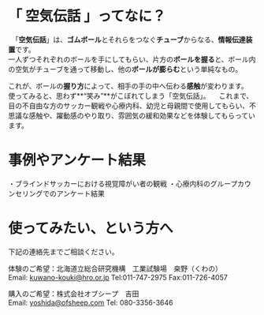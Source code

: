 # 「 空気伝話 」ってなに？
　「**空気伝話**」は、**ゴムボール**とそれらをつなぐ**チューブ**からなる、**情報伝達装置**です。  
一人ずつそれぞれのボールを手にしてもらい、片方の**ボールを握る**と、ボール内の空気がチューブを通って移動し、他の**ボールが膨らむ**という単純なもの。  

これが、ボールの**握り方**によって、相手の手の中へ伝わる**感触**が変わります。  
 使ってみると、思わず**“笑み”**がこぼれてしまう「空気伝話」。
　これまで、目の不自由な方のサッカー観戦や心療内科、幼児と母親間で使用してもらい、不思議な感触や、躍動感のやり取り、雰囲気の緩和効果などを体験してもらっています。

# 事例やアンケート結果  
 ・ブラインドサッカーにおける視覚障がい者の観戦
 ・心療内科のグループカウンセリングでのアンケート結果
 
# 使ってみたい、という方へ
下記の連絡先までご相談ください。  

体験のご希望：北海道立総合研究機構　工業試験場　桒野（くわの）  
Email: kuwano-kouki@hro.or.jp
Tel:011-747-2975 Fax:011-726-4057

購入のご希望：株式会社オブシープ　吉田  
Email: yoshida@ofsheep.com
Tel: 080-3356-3646
